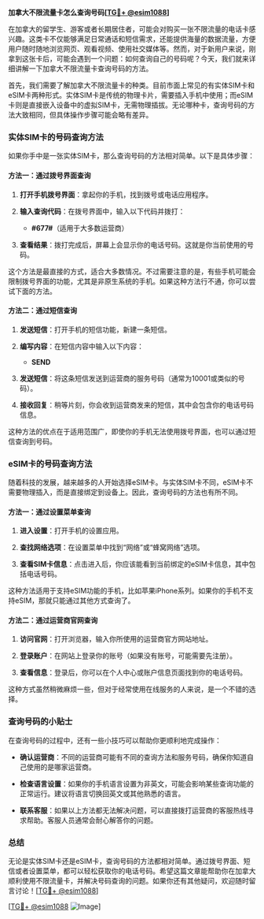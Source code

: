 **加拿大不限流量卡怎么查询号码[[TG💪+ @esim1088](https://t.me/s/esim1088)]**

在加拿大的留学生、游客或者长期居住者，可能会对购买一张不限流量的电话卡感兴趣。这类卡不仅能够满足日常通话和短信需求，还能提供海量的数据流量，方便用户随时随地浏览网页、观看视频、使用社交媒体等。然而，对于新用户来说，刚拿到这张卡后，可能会遇到一个问题：如何查询自己的号码呢？今天，我们就来详细讲解一下加拿大不限流量卡查询号码的方法。

首先，我们需要了解加拿大不限流量卡的种类。目前市面上常见的有实体SIM卡和eSIM卡两种形式。实体SIM卡是传统的物理卡片，需要插入手机中使用；而eSIM卡则是直接嵌入设备中的虚拟SIM卡，无需物理插拔。无论哪种卡，查询号码的方法大致相同，但具体操作步骤可能会略有差异。

### 实体SIM卡的号码查询方法

如果你手中是一张实体SIM卡，那么查询号码的方法相对简单。以下是具体步骤：

#### 方法一：通过拨号界面查询

1. **打开手机拨号界面**：拿起你的手机，找到拨号或电话应用程序。
   
2. **输入查询代码**：在拨号界面中，输入以下代码并拨打：
   - **#677#**（适用于大多数运营商）

3. **查看结果**：拨打完成后，屏幕上会显示你的电话号码。这就是你当前使用的号码。

这个方法是最直接的方式，适合大多数情况。不过需要注意的是，有些手机可能会限制拨号界面的功能，尤其是非原生系统的手机。如果这种方法行不通，你可以尝试下面的方法。

#### 方法二：通过短信查询

1. **发送短信**：打开手机的短信功能，新建一条短信。
   
2. **编写内容**：在短信内容中输入以下内容：
   - **SEND**
   
3. **发送短信**：将这条短信发送到运营商的服务号码（通常为10001或类似的号码）。

4. **接收回复**：稍等片刻，你会收到运营商发来的短信，其中会包含你的电话号码信息。

这种方法的优点在于适用范围广，即使你的手机无法使用拨号界面，也可以通过短信查询到号码。

### eSIM卡的号码查询方法

随着科技的发展，越来越多的人开始选择eSIM卡。与实体SIM卡不同，eSIM卡不需要物理插入，而是直接绑定到设备上。因此，查询号码的方法也有所不同。

#### 方法一：通过设置菜单查询

1. **进入设置**：打开手机的设置应用。
   
2. **查找网络选项**：在设置菜单中找到“网络”或“蜂窝网络”选项。
   
3. **查看SIM卡信息**：点击进入后，你应该能看到当前绑定的eSIM卡信息，其中包括电话号码。

这种方法适用于支持eSIM功能的手机，比如苹果iPhone系列。如果你的手机不支持eSIM，那就只能通过其他方式查询了。

#### 方法二：通过运营商官网查询

1. **访问官网**：打开浏览器，输入你所使用的运营商官方网站地址。
   
2. **登录账户**：在网站上登录你的账号（如果没有账号，可能需要先注册）。
   
3. **查看信息**：登录后，你可以在个人中心或账户信息页面找到你的电话号码。

这种方式虽然稍微麻烦一些，但对于经常使用在线服务的人来说，是一个不错的选择。

### 查询号码的小贴士

在查询号码的过程中，还有一些小技巧可以帮助你更顺利地完成操作：

- **确认运营商**：不同的运营商可能有不同的查询方法和服务号码，确保你知道自己使用的是哪家运营商。
  
- **检查语言设置**：如果你的手机语言设置为非英文，可能会影响某些查询功能的正常运行。建议将语言切换回英文或其他熟悉的语言。

- **联系客服**：如果以上方法都无法解决问题，可以直接拨打运营商的客服热线寻求帮助。客服人员通常会耐心解答你的问题。

### 总结

无论是实体SIM卡还是eSIM卡，查询号码的方法都相对简单。通过拨号界面、短信或者设置菜单，都可以轻松获取你的电话号码。希望这篇文章能帮助你在加拿大顺利使用不限流量卡，并解决号码查询的问题。如果你还有其他疑问，欢迎随时留言讨论！[[TG💪+ @esim1088](https://t.me/s/esim1088)]

[[TG💪+ @esim1088](https://t.me/s/esim1088) ![Image](https://i.postimg.cc/4NQfJmqS/Snipaste-2025-05-13-00-14-12.png)]